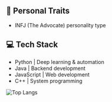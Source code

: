 ## 🧩 Personal Traits
- INFJ (The Advocate) personality type

## 💻 Tech Stack
- Python | Deep learning & automation
- Java | Backend development
- JavaScript | Web development
- C++ | System programming

![Top Langs](https://github-readme-stats.vercel.app/api/top-langs/?username=koukihk&layout=compact)
